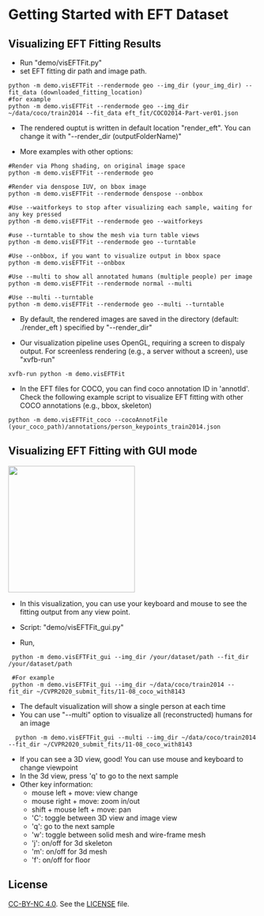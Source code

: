 # Getting Started with EFT Dataset

## Visualizing EFT Fitting Results
- Run "demo/visEFTFit.py" 
- set EFT fitting dir path and image path. 
```
python -m demo.visEFTFit --rendermode geo --img_dir (your_img_dir) --fit_data (downloaded_fitting_location)
#for example
python -m demo.visEFTFit --rendermode geo --img_dir ~/data/coco/train2014 --fit_data eft_fit/COCO2014-Part-ver01.json
```

- The rendered ouptut is written in default location "render_eft". You can change it with "--render_dir (outputFolderName)"

- More examples with other options:

```
#Render via Phong shading, on original image space
python -m demo.visEFTFit --rendermode geo

#Render via denspose IUV, on bbox image
python -m demo.visEFTFit --rendermode denspose --onbbox

#Use --waitforkeys to stop after visualizing each sample, waiting for any key pressed
python -m demo.visEFTFit --rendermode geo --waitforkeys

#use --turntable to show the mesh via turn table views
python -m demo.visEFTFit --rendermode geo --turntable

#Use --onbbox, if you want to visualize output in bbox space 
python -m demo.visEFTFit --onbbox

#Use --multi to show all annotated humans (multiple people) per image
python -m demo.visEFTFit --rendermode normal --multi

#Use --multi --turntable
python -m demo.visEFTFit --rendermode geo --multi --turntable

```
- By default, the rendered images are saved in the directory (default: ./render_eft ) specified by "--render_dir"

- Our visualization pipeline uses OpenGL, requiring a screen to dispaly output. For screenless rendering (e.g., a server without a screen), use "xvfb-run"
```
xvfb-run python -m demo.visEFTFit
```

- In the EFT files for COCO, you can find coco annotation ID in 'annotId'. 
Check the following example script to visualize EFT fitting with other COCO annotations (e.g., bbox, skeleton)
```
python -m demo.visEFTFit_coco --cocoAnnotFile (your_coco_path)/annotations/person_keypoints_train2014.json

```

## Visualizing EFT Fitting with GUI mode
<p>
    <img src="https://github.com/jhugestar/jhugestar.github.io/blob/master/img/eft_gui_viewer_2.gif" height="256">
</p>

- In this visualization, you can use your keyboard and mouse to see the fitting output from any view point.
- Script: "demo/visEFTFit_gui.py" 

- Run,
```
 python -m demo.visEFTFit_gui --img_dir /your/dataset/path --fit_dir /your/dataset/path 

 #For example
 python -m demo.visEFTFit_gui --img_dir ~/data/coco/train2014 --fit_dir ~/CVPR2020_submit_fits/11-08_coco_with8143 
```
- The default visualization will show a single person at each time
- You can use "--multi" option to visualize all (reconstructed) humans for an image
```
  python -m demo.visEFTFit_gui --multi --img_dir ~/data/coco/train2014 --fit_dir ~/CVPR2020_submit_fits/11-08_coco_with8143 
```

 - If you can see a 3D view, good! You can use mouse and keyboard to change viewpoint
 - In the 3d view, press 'q' to go to the next sample
 - Other key information:
   - mouse left + move: view change
   - mouse right + move: zoom in/out
   - shift + mouse left + move: pan
   - 'C': toggle between 3D view and image view
   - 'q': go to the next sample
   - 'w': toggle between solid mesh and wire-frame mesh
   - 'j': on/off for 3d skeleton
   - 'm': on/off for 3d mesh  
   - 'f': on/off for floor


## License
[CC-BY-NC 4.0](https://creativecommons.org/licenses/by-nc/4.0/legalcode). 
See the [LICENSE](LICENSE) file. 